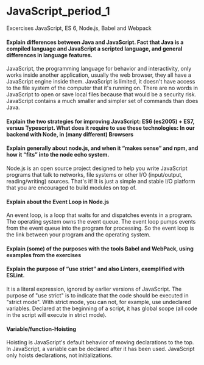 # JavaScript_period_1
Excercises JavaScript, ES 6, Node.js, Babel and Webpack

#### Explain differences between Java and JavaScript. Fact that Java is a compiled language and JavaScript a scripted language, and general differences in language features.
JavaScript, the programming language for behavior and interactivity, only works inside another application, usually the web browser, they all have a JavaScript engine inside them. 
JavaScript is limited, it doesn't have access to the file system of the computer that it's running on. There are no words in JavaScript to open or save local files because that would be a security risk. 
JavaScript contains a much smaller and simpler set of commands than does Java.

#### Explain the two strategies for improving JavaScript: ES6 (es2005) + ES7, versus Typescript. What does it require to use these technologies: In our backend with Node, in (many different) Browsers

#### Explain generally about node.js, and when it “makes sense” and npm, and how it “fits” into the node echo system.
Node.js is an open source project designed to help you write JavaScript programs that talk to networks, file systems or other I/O (input/output, reading/writing) sources. That's it! It is just a simple and stable I/O platform that you are encouraged to build modules on top of.

#### Explain about the Event Loop in Node.js
An event loop, is a loop that waits for and dispatches events in a program.
The operating system owns the event queue. The event loop pumps events from the event queue into the program for processing. So the event loop is the link between your program and the operating system.

#### Explain (some) of the purposes with the tools Babel and WebPack, using  examples from the exercises

#### Explain the purpose of “use strict” and also Linters, exemplified with ESLint.
It is a literal expression, ignored by earlier versions of JavaScript. The purpose of "use strict" is to indicate that the code should be executed in "strict mode".
With strict mode, you can not, for example, use undeclared variables.
Declared at the beginning of a script, it has global scope (all code in the script will execute in strict mode).

#### Variable/function-Hoisting
Hoisting is JavaScript's default behavior of moving declarations to the top.
In JavaScript, a variable can be declared after it has been used.
JavaScript only hoists declarations, not initializations.

